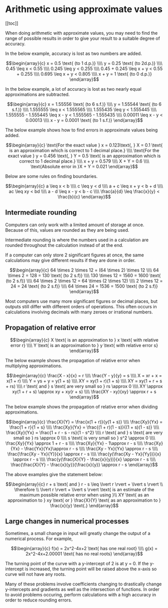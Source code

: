 # Arithmetic using approximate values

[[toc]]

When doing arithmetic with approximate values, you may need to find the range of possible results in order to give your result to a suitable degree of accuracy.

In the below example, accuracy is lost as two numbers are added.

$$\begin{array}{c}
x = 0.5 \text{ (to 1 d.p.)} \\\\
y = 0.25 \text{ (to 2d.p.)} \\\\
0.45 \leq x < 0.55 \\\\
0.245 \leq y < 0.255 \\\\
0.45 + 0.245 \leq x + y < 0.55 + 0.255 \\\\
0.695 \leq x + y < 0.805 \\\\
x + y = 1 \text{ (to 0 d.p.)}
\end{array}$$

In the below example, a lot of accuracy is lost as two nearly equal approximations are subtracted.

$$\begin{array}{c}
x = 1.55556 \text{ (to 6 s.f.)} \\\\
y = 1.55544 \text{ (to 6 s.f.)} \\\\
1.555555 \leq x < 1.555565 \\\\
1.555435 \leq y < 1.555445 \\\\
1.555555 - 1.555445 \leq x - y < 1.555565 - 1.555435 \\\\
0.00011 \leq x - y < 0.00013 \\\\
x - y = 0.0001 \text{ (to 1 s.f.)}
\end{array}$$

The below example shows how to find errors in approximate values being added.

$$\begin{array}{c}
\text{For the exact value } x = 0.123\text{, } X = 0.1 \text{ is an approximation which is correct to 1 decimal place.} \\\\
\text{For the exact value } y = 0.456 \text{, } Y = 0.5 \text{ is an approximation which is correct to 1 decimal place.} \\\\
x + y = 0.579 \\\\
X + Y = 0.6 \\\\
\text{Absolute error in }X + Y = 0.021
\end{array}$$

Below are some rules on finding boundaries.

$$\begin{array}{c}
a \leq x < b \\\\
c \leq y < d \\\\
a + c \leq x + y < b + d \\\\
ac \leq xy < bd \\\\
a - d \leq x - y < b - c \\\\
\frac{a}{d} \leq \frac{x}{y} < \frac{b}{c}
\end{array}$$

## Intermediate rounding

Computers can only work with a limited amount of storage at once. Because of this, values are rounded as they are being used.

Intermediate rounding is where the numbers used in a calculation are rounded throughout the calculation instead of at the end.

If a computer can only store 2 significant figures at once, the same calculations may give different results if they are done in order.

$$\begin{array}{c}
64 \times 2 \times 12 = (64 \times 2) \times 12 \\\\
64 \times 2 = 128 = 130 \text{ (to 2 s.f)} \\\\
130 \times 12 = 1560 = 1600 \text{ (to 2 s.f)} \\\\
64 \times 2 \times 12 = 64 \times (2 \times 12) \\\\
2 \times 12 = 24 = 24 \text{ (to 2 s.f)} \\\\
64 \times 24 = 1536 = 1500 \text{ (to 2 s.f)}
\end{array}$$

Most computers use many more significant figures or decimal places, but outputs still differ with different orders of operations. This often occurs in calculations involving decimals with many zeroes or irrational numbers.

## Propagation of relative error

$$\begin{array}{c}
X \text{ is an approximation to } x \text{ with relative error r} \\\\
Y \text{ is an approximation to } y \text{ with relative error s}
\end{array}$$

The below example shows the propagation of relative error when multiplying approximations.

$$\begin{array}{c}
\frac{X - x}{x} = r \\\\
\frac{Y - y}{y} = s \\\\
X = xr + x = x(1 + r) \\\\
Y = ys + y = y(1 + s) \\\\
XY = xy(1 + r)(1 + s) \\\\
XY = xy(1 + r + s + rs) \\\\
r \text{ and } s \text{ are very small so } rs \approx 0 \\\\
XY \approx xy(1 + r + s) \approx xy + xy(r + s) \\\\
\frac{XY - xy}{xy} \approx r + s
\end{array}$$

The below example shows the propagation of relative error when dividing approximations.

$$\begin{array}{c}
\frac{X}{Y} = \frac{x(1 + r)}{y(1 + s)} \\\\
\frac{Xy}{Yx} = \frac{1 + r}{1 + s} \\\\
\frac{Xy}{Yx} = \frac{(1 + r)(1 - s)}{(1 + s)(1 - s)} \\\\
\frac{Xy}{Yx} = \frac{1 + r - s - rs}{1 - s^2} \\\\
r \text{ and } s \text{ are very small so } rs \approx 0 \\\\
s \text{ is very small so } s^2 \approx 0 \\\\
\frac{Xy}{Yx} \approx 1 + r - s \\\\
\frac{Xy}{Yx} - 1\approx r - s \\\\
\frac{Xy}{Yx} - \frac{Yx}{Yx}\approx r - s \\\\
\frac{Xy - Yx}{Yx} \approx r - s \\\\
\frac{\frac{Xy - Yx}{Y}}{x} \approx r - s \\\\
\frac{y(\frac{Xy - Yx}{Yy})}{x} \approx r - s \\\\
\frac{y(\frac{X}{Y} - \frac{x}{y})}{x} \approx r - s \\\\
\frac{\frac{X}{Y} - \frac{x}{y}}{\frac{x}{y}} \approx r - s
\end{array}$$

The above examples give the statement below:

$$\begin{array}{c}
r + s \text{ and } r - s \leq \lvert r \rvert + \lvert s \rvert  \\
\therefore \\
\lvert r \rvert + \lvert s \rvert \text{ is an estimate of the maximum possible relative error when using }\\ XY \text{ as an approximation to } xy \text{ or } \frac{X}{Y} \text{ as an approximation to } \frac{x}{y} \text{.}
\end{array}$$

## Large changes in numerical processes

Sometimes, a small change in input will greatly change the output of a numerical process. For example,

$$\begin{array}{c}
f(x) = 2x^2-4x+2 \text{ has one real root} \\\\
g(x) = 2x^2-4x+2.00001 \text{ has no real roots}
\end{array}$$

The turning point of the curve with a y-intercept of 2 is at y = 0. If the y-intercept is increased, the turning point will be raised above the x-axis so curve will not have any roots.

Many of these problems involve coefficients changing to drastically change y-intercepts and gradients as well as the intersection of functions. In order to avoid problems occuring, perform calculations with a high accuracy in order to reduce rounding errors.

